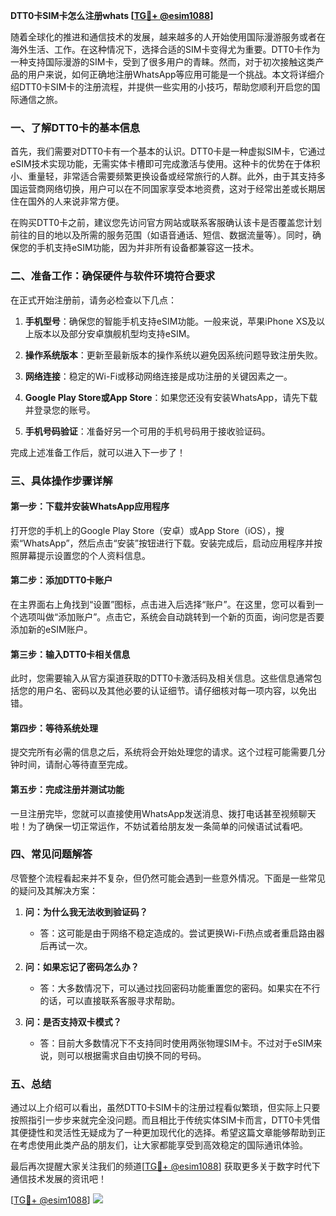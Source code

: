 **DTT0卡SIM卡怎么注册whats [[TG💪+ @esim1088](https://t.me/s/esim1088)]**

随着全球化的推进和通信技术的发展，越来越多的人开始使用国际漫游服务或者在海外生活、工作。在这种情况下，选择合适的SIM卡变得尤为重要。DTT0卡作为一种支持国际漫游的SIM卡，受到了很多用户的青睐。然而，对于初次接触这类产品的用户来说，如何正确地注册WhatsApp等应用可能是一个挑战。本文将详细介绍DTT0卡SIM卡的注册流程，并提供一些实用的小技巧，帮助您顺利开启您的国际通信之旅。

### 一、了解DTT0卡的基本信息

首先，我们需要对DTT0卡有一个基本的认识。DTT0卡是一种虚拟SIM卡，它通过eSIM技术实现功能，无需实体卡槽即可完成激活与使用。这种卡的优势在于体积小、重量轻，非常适合需要频繁更换设备或经常旅行的人群。此外，由于其支持多国运营商网络切换，用户可以在不同国家享受本地资费，这对于经常出差或长期居住在国外的人来说非常方便。

在购买DTT0卡之前，建议您先访问官方网站或联系客服确认该卡是否覆盖您计划前往的目的地以及所需的服务范围（如语音通话、短信、数据流量等）。同时，确保您的手机支持eSIM功能，因为并非所有设备都兼容这一技术。

### 二、准备工作：确保硬件与软件环境符合要求

在正式开始注册前，请务必检查以下几点：

1. **手机型号**：确保您的智能手机支持eSIM功能。一般来说，苹果iPhone XS及以上版本以及部分安卓旗舰机型均支持eSIM。
   
2. **操作系统版本**：更新至最新版本的操作系统以避免因系统问题导致注册失败。

3. **网络连接**：稳定的Wi-Fi或移动网络连接是成功注册的关键因素之一。

4. **Google Play Store或App Store**：如果您还没有安装WhatsApp，请先下载并登录您的账号。

5. **手机号码验证**：准备好另一个可用的手机号码用于接收验证码。

完成上述准备工作后，就可以进入下一步了！

### 三、具体操作步骤详解

#### 第一步：下载并安装WhatsApp应用程序

打开您的手机上的Google Play Store（安卓）或App Store（iOS），搜索“WhatsApp”，然后点击“安装”按钮进行下载。安装完成后，启动应用程序并按照屏幕提示设置您的个人资料信息。

#### 第二步：添加DTT0卡账户

在主界面右上角找到“设置”图标，点击进入后选择“账户”。在这里，您可以看到一个选项叫做“添加账户”。点击它，系统会自动跳转到一个新的页面，询问您是否要添加新的eSIM账户。

#### 第三步：输入DTT0卡相关信息

此时，您需要输入从官方渠道获取的DTT0卡激活码及相关信息。这些信息通常包括您的用户名、密码以及其他必要的认证细节。请仔细核对每一项内容，以免出错。

#### 第四步：等待系统处理

提交完所有必需的信息之后，系统将会开始处理您的请求。这个过程可能需要几分钟时间，请耐心等待直至完成。

#### 第五步：完成注册并测试功能

一旦注册完毕，您就可以直接使用WhatsApp发送消息、拨打电话甚至视频聊天啦！为了确保一切正常运作，不妨试着给朋友发一条简单的问候语试试看吧。

### 四、常见问题解答

尽管整个流程看起来并不复杂，但仍然可能会遇到一些意外情况。下面是一些常见的疑问及其解决方案：

1. **问：为什么我无法收到验证码？**
   - 答：这可能是由于网络不稳定造成的。尝试更换Wi-Fi热点或者重启路由器后再试一次。

2. **问：如果忘记了密码怎么办？**
   - 答：大多数情况下，可以通过找回密码功能重置您的密码。如果实在不行的话，可以直接联系客服寻求帮助。

3. **问：是否支持双卡模式？**
   - 答：目前大多数情况下不支持同时使用两张物理SIM卡。不过对于eSIM来说，则可以根据需求自由切换不同的号码。

### 五、总结

通过以上介绍可以看出，虽然DTT0卡SIM卡的注册过程看似繁琐，但实际上只要按照指引一步步来就完全没问题。而且相比于传统实体SIM卡而言，DTT0卡凭借其便捷性和灵活性无疑成为了一种更加现代化的选择。希望这篇文章能够帮助到正在考虑使用此类产品的朋友们，让大家都能享受到高效稳定的国际通讯体验。

最后再次提醒大家关注我们的频道[[TG💪+ @esim1088](https://t.me/s/esim1088)] 获取更多关于数字时代下通信技术发展的资讯吧！

[[TG💪+ @esim1088](https://t.me/s/esim1088)] ![](https://i.postimg.cc/4NQfJmqS/Snipaste-2025-05-13-00-14-12.png)